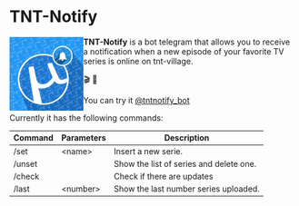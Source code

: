 # TNT-Notify

<img align="left" src="https://github.com/SantinoI/TNT-Notify/blob/master/tntNotify.png" width ='130'>

**TNT-Notify**  is a bot telegram that allows you to receive a notification when a new episode of your favorite TV series is online on tnt-village.

🎬 🔔

You can try it [@tntnotify_bot](https://telegram.me/tntnotify_bot)


Currently it has the following commands:

| Command | Parameters | Description                             |
|---------|------------|-----------------------------------------|
| /set    | \<name\>   | Insert a new serie.                     |
| /unset  |            | Show the list of series and delete one. |
| /check  |            | Check if there are updates              |
| /last   | \<number\> | Show the last number series uploaded.   |
